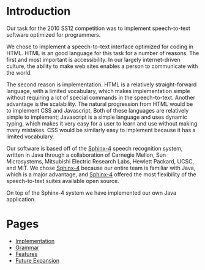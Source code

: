# Introduction #

Our task for the 2010 SS12 competition was to implement speech-to-text software optimized for programmers.

We chose to implement a speech-to-text interface optimized for coding in HTML. HTML is an good language for this task for a number of reasons. The first and most important is accessibility. In our largely internet-driven culture, the ability to make web sites enables a person to communicate with the world.

The second reason is implementation. HTML is a relatively straight-forward language, with a limited vocabulary, which makes implementation simple without requiring a lot of special commands in the speech-to-text. Another advantage is the scalability. The natural progression from HTML would be to implement CSS and Javascript. Both of these languages are relatively simple to implement; Javascript is a simple language and uses dynamic typing, which makes it very easy for a user to learn and use without making many mistakes. CSS would be similarly easy to implement because it has a limited vocabulary.

Our software is based off of the [Sphinx-4](Sphinx4.md) speech recognition system, written in Java through a collaboration of Carnegie Mellon, Sun Microsystems, Mitsubishi Electric Research Labs, Hewlett Packard, UCSC, and MIT. We chose [Sphinx-4](Sphinx4.md) because our entire team is familiar with Java, which is a major advantage, and [Sphinx-4](Sphinx4.md) offered the most flexibility of the speech-to-text suites available open source.

On top of the Sphinx-4 system we have implemented our own Java application.


# Pages #

  * [Implementation](Implementation.md)
  * [Grammar](Grammar.md)
  * [Features](Features.md)
  * [Future Expansion](FutureExpansion.md)